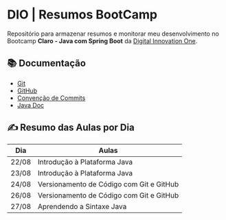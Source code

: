 
# DIO | Resumos BootCamp

Repositório para armazenar resumos e monitorar meu desenvolvimento no Bootcamp **Claro - Java com Spring Boot** da [Digital Innovation One](https://web.dio.me/home).

## 📚 Documentação
- [Git](https://git-scm.com/book/en/v2)
- [GitHub](https://docs.github.com/)
- [Convenção de Commits](https://github.com/iuricode/padroes-de-commits)
- [Java Doc](https://docs.oracle.com/en/java/javase/22/docs/api/index.html)


## ✍ Resumo das Aulas por Dia
| Dia | Aulas|
|-----|------|
|22/08|Introdução à Plataforma Java|
|23/08|Introdução à Plataforma Java|
|24/08|Versionamento de Código com Git e GitHub|
|26/08|Versionamento de Código com Git e GitHub|
|27/08|Aprendendo a Sintaxe Java|
